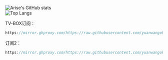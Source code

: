 

![Arise's GitHub stats](https://github-readme-stats-ten-gilt.vercel.app/api?username=yuanwangokk-1&count_private=true&show_icons=true&theme=radical&include_all_commits=true)  
![Top Langs](https://github-readme-stats.vercel.app/api/top-langs/?username=yuanwangokk-1&layout=compact&hide=css,scss,shell,html&langs_count=8&show_icons=true&theme=radical)

TV-BOX订阅：
```js
https://mirror.ghproxy.com/https://raw.githubusercontent.com/yuanwangokk-1/TV-BOX/main/drpy_dzlive/index.json
```

订阅2：
```js
https://mirror.ghproxy.com/https://raw.githubusercontent.com/yuanwangokk-1/TV-BOX/main/PG/jsm.json
```
